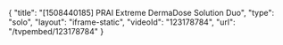 {
    "title": "[1508440185] PRAI Extreme DermaDose Solution Duo",
    "type": "solo",
    "layout": "iframe-static",
    "videoId": "123178784",
    "url": "\/tvpembed\/123178784"
}